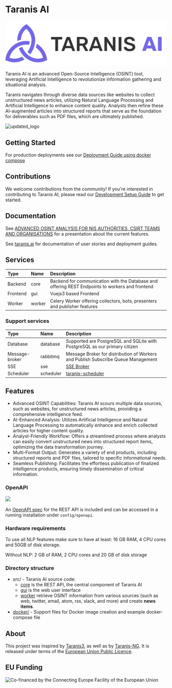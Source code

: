 # Taranis AI

![Logo](./resources/images/logo.svg)

Taranis AI is an advanced Open-Source Intelligence (OSINT) tool, leveraging Artificial Intelligence to revolutionize information gathering and situational analysis.

Taranis navigates through diverse data sources like websites to collect unstructured news articles, utilizing Natural Language Processing and Artificial Intelligence to enhance content quality.
Analysts then refine these AI-augmented articles into structured reports that serve as the foundation for deliverables such as PDF files, which are ultimately published.

![updated_logo](https://github.com/user-attachments/assets/7216001d-121c-4375-a75d-972ed01dc0cc)

## Getting Started

For production deployments see our [Deployment Guide using docker compose](https://taranis.ai/docs/getting-started/deployment/)

## Contributions

We welcome contributions from the community! If you're interested in contributing to Taranis AI, please read our [Development Setup Guide](./docker/dev/README.md) to get started.

## Documentation

See [ADVANCED OSINT ANALYSIS FOR NIS AUTHORITIES, CSIRT TEAMS AND ORGANISATIONS](./doc/2023_IKTSichKonf_AWAKE_v3.pdf) for a presentation about the current features.

See [taranis.ai](https://taranis.ai/docs/) for documentation of user stories and deployment guides.

## Services

| Type      | Name      | Description                           |
| :-------- | :-------- | :------------------------------------ |
| Backend   | core      | Backend for communication with the Database and offering REST Endpoints to workers and frontend |
| Frontend  | gui       | Vuejs3 based Frontend |
| Worker    | worker    | Celery Worker offering collectors, bots, presenters and publisher features |

### Support services

| Type            | Name                 | Description                           |
| :-------------- | :------------------- | :------------------------------------ |
| Database        | database             | Supported are PostgreSQL and SQLite with PostgreSQL as our primary citizen |
| Message-broker  | rabbitmq             | Message Broker for distribution of Workers and Publish Subscribe Queue Management |
| SSE             | sse                  | [SSE Broker](https://github.com/taranis-ai/sse-broker) |
| Scheduler       | scheduler            | [taranis-scheduler](https://github.com/taranis-ai/taranis-scheduler) |

## Features

* Advanced OSINT Capabilities: Taranis AI scours multiple data sources, such as websites, for unstructured news articles, providing a comprehensive intelligence feed.
* AI-Enhanced Analysis: Utilizes Artificial Intelligence and Natural Language Processing to automatically enhance and enrich collected articles for higher content quality.
* Analyst-Friendly Workflow: Offers a streamlined process where analysts can easily convert unstructured news into structured report items, optimizing the data transformation journey.
* Multi-Format Output: Generates a variety of end products, including structured reports and PDF files, tailored to specific informational needs.
* Seamless Publishing: Facilitates the effortless publication of finalized intelligence products, ensuring timely dissemination of critical information.

### OpenAPI

<img src="https://validator.swagger.io/validator?url=https://raw.githubusercontent.com/taranis-ai/taranis-ai/master/src/core/core/static/openapi3_1.yaml">

An [OpenAPI spec](./src/core/core/static/openapi3_1.yaml) for the REST API is included and can be accessed in a running installation under `config/openapi`.

### Hardware requirements

To use all NLP features make sure to have at least: 16 GB RAM, 4 CPU cores and 50GB of disk storage.

Without NLP: 2 GB of RAM, 2 CPU cores and 20 GB of disk storage

### Directory structure

* src/ - Taranis AI source code:
  * [core](src/core/) is the REST API, the central component of Taranis AI
  * [gui](src/gui/) is the web user interface
  * [worker](src/worker/) retrieve OSINT information from various sources (such as web, twitter, email, atom, rss, slack, and more) and create **news items**.
* [docker/](docker/) - Support files for Docker image creation and example docker-compose file

## About

This project was inspired by [Taranis3](https://github.com/NCSC-NL/taranis3), as well as by [Taranis-NG](https://github.com/SK-CERT/Taranis-NG/).
It is released under terms of the [European Union Public Licence](https://eupl.eu/1.2/en/).

## EU Funding

![Co-financed by the Connecting Europe Facility of the European Union](https://ec.europa.eu/inea/sites/default/files/ceflogos/en_horizontal_cef_logo_2.png)
